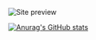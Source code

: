 ![Site preview](https://i.ibb.co/RpmbtWJ/git-background.png)


[![Anurag's GitHub stats](https://github-readme-stats.vercel.app/api?username=imedcherfaoui)](https://github.com/imedcherfaoui/github-readme-stats)
<!--
**imedcherfaoui/imedcherfaoui** is a ✨ _special_ ✨ repository because its `README.md` (this file) appears on your GitHub profile.

Here are some ideas to get you started:

- 🔭 I’m currently working on ...
- 🌱 I’m currently learning ...
- 👯 I’m looking to collaborate on ...
- 🤔 I’m looking for help with ...
- 💬 Ask me about ...
- 📫 How to reach me: ...
- 😄 Pronouns: ...
- ⚡ Fun fact: ...
-->
